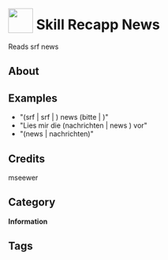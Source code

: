 # <img src="https://raw.githack.com/FortAwesome/Font-Awesome/master/svgs/solid/newspaper.svg" card_color="#000000" width="50" height="50" style="vertical-align:bottom"/> Skill Recapp News
Reads srf news

## About


## Examples
* "(srf | srf | ) news (bitte | )"
* "Lies mir die (nachrichten | news ) vor"
* "(news | nachrichten)"

## Credits
mseewer

## Category
**Information**

## Tags

